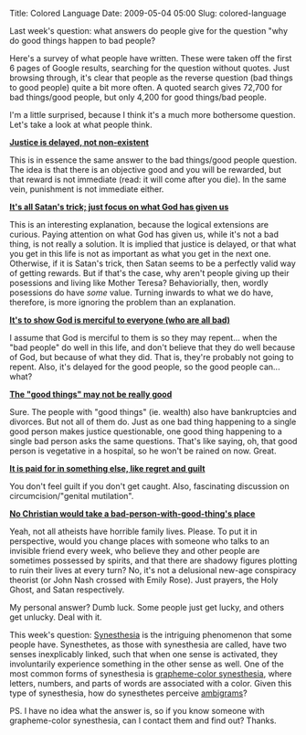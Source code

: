 Title: Colored Language
Date: 2009-05-04 05:00
Slug: colored-language

Last week's question: what answers do people give for the question "why
do good things happen to bad people?

Here's a survey of what people have written. These were taken off the
first 6 pages of Google results, searching for the question without
quotes. Just browsing through, it's clear that people as the reverse
question (bad things to good people) quite a bit more often. A quoted
search gives 72,700 for bad things/good people, but only 4,200 for good
things/bad people.

I'm a little surprised, because I think it's a much more bothersome
question. Let's take a look at what people think.

**[Justice is delayed, not non-existent  
](http://prosblogion.ektopos.com/archives/2008/03/why-do-good-thi.html)**

This is in essence the same answer to the bad things/good people
question. The idea is that there is an objective good and you will be
rewarded, but that reward is not immediate (read: it will come after you
die). In the same vein, punishment is not immediate either.

**[It's all Satan's trick; just focus on what God has given
us](http://ezinearticles.com/?Why-Good-Things-Happen-to-Bad-People&id=58175)**

This is an interesting explanation, because the logical extensions are
curious. Paying attention on what God has given us, while it's not a bad
thing, is not really a solution. It is implied that justice is delayed,
or that what you get in this life is not as important as what you get in
the next one. Otherwise, if it is Satan's trick, then Satan seems to be
a perfectly valid way of getting rewards. But if that's the case, why
aren't people giving up their posessions and living like Mother Teresa?
Behaviorially, then, wordly posessions do have *some* value. Turning
inwards to what we do have, therefore, is more ignoring the problem than
an explanation.

**[It's to show God is merciful to everyone (who are all
bad)](http://thebiblestudypodcast.com/2007/10/25/episode-39-why-good-things-happen-to-bad-people/)**

I assume that God is merciful to them is so they may repent... when the
"bad people" do well in this life, and don't believe that they do well
because of God, but because of what they did. That is, they're probably
not going to repent. Also, it's delayed for the good people, so the good
people can... what?

**[The "good things" may not be really
good](http://www.christianitytoday.com/tcw/1996/sepoct/6w5108.html)**

Sure. The people with "good things" (ie. wealth) also have bankruptcies
and divorces. But not all of them do. Just as one bad thing happening to
a single good person makes justice questionable, one good thing
happening to a single bad person asks the same questions. That's like
saying, oh, that good person is vegetative in a hospital, so he won't be
rained on now. Great.

**[It is paid for in something else, like regret and
guilt](http://www.youtube.com/watch?v=Xx_ov2NiNo4)**

You don't feel guilt if you don't get caught. Also, fascinating
discussion on circumcision/"genital mutilation".

**[No Christian would take a bad-person-with-good-thing's
place](http://rightfromtheheart.org/devo/965)**

Yeah, not all atheists have horrible family lives. Please. To put it in
perspective, would you change places with someone who talks to an
invisible friend every week, who believe they and other people are
sometimes possessed by spirits, and that there are shadowy figures
plotting to ruin their lives at every turn? No, it's not a delusional
new-age conspiracy theorist (or John Nash crossed with Emily Rose). Just
prayers, the Holy Ghost, and Satan respectively.

My personal answer? Dumb luck. Some people just get lucky, and others
get unlucky. Deal with it.

This week's question:
[Synesthesia](http://en.wikipedia.org/wiki/Synesthesia) is the
intriguing phenomenon that some people have. Synesthetes, as those with
synesthesia are called, have two senses inexplicably linked, such that
when one sense is activated, they involuntarily experience something in
the other sense as well. One of the most common forms of synesthesia is
[grapheme-color
synesthesia](http://en.wikipedia.org/wiki/Grapheme-color_synesthesia),
where letters, numbers, and parts of words are associated with a color.
Given this type of synesthesia, how do synesthetes perceive
[ambigrams](http://en.wikipedia.org/wiki/Ambigram)?

PS. I have no idea what the answer is, so if you know someone with
grapheme-color synesthesia, can I contact them and find out? Thanks.

